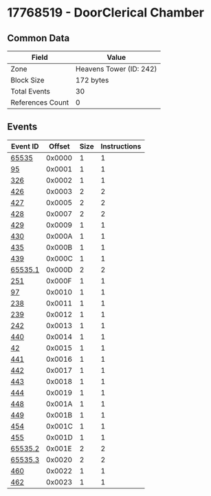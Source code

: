 # 17768519 - DoorClerical Chamber

## Common Data

| Field            | Value                   |
|------------------|-------------------------|
| Zone             | Heavens Tower (ID: 242) |
| Block Size       | 172 bytes               |
| Total Events     | 30                      |
| References Count | 0                       |

## Events

| Event ID                | Offset   |   Size |   Instructions |
|-------------------------|----------|--------|----------------|
| [65535](./65535.md)     | 0x0000   |      1 |              1 |
| [95](./95.md)           | 0x0001   |      1 |              1 |
| [326](./326.md)         | 0x0002   |      1 |              1 |
| [426](./426.md)         | 0x0003   |      2 |              2 |
| [427](./427.md)         | 0x0005   |      2 |              2 |
| [428](./428.md)         | 0x0007   |      2 |              2 |
| [429](./429.md)         | 0x0009   |      1 |              1 |
| [430](./430.md)         | 0x000A   |      1 |              1 |
| [435](./435.md)         | 0x000B   |      1 |              1 |
| [439](./439.md)         | 0x000C   |      1 |              1 |
| [65535.1](./65535.1.md) | 0x000D   |      2 |              2 |
| [251](./251.md)         | 0x000F   |      1 |              1 |
| [97](./97.md)           | 0x0010   |      1 |              1 |
| [238](./238.md)         | 0x0011   |      1 |              1 |
| [239](./239.md)         | 0x0012   |      1 |              1 |
| [242](./242.md)         | 0x0013   |      1 |              1 |
| [440](./440.md)         | 0x0014   |      1 |              1 |
| [42](./42.md)           | 0x0015   |      1 |              1 |
| [441](./441.md)         | 0x0016   |      1 |              1 |
| [442](./442.md)         | 0x0017   |      1 |              1 |
| [443](./443.md)         | 0x0018   |      1 |              1 |
| [444](./444.md)         | 0x0019   |      1 |              1 |
| [448](./448.md)         | 0x001A   |      1 |              1 |
| [449](./449.md)         | 0x001B   |      1 |              1 |
| [454](./454.md)         | 0x001C   |      1 |              1 |
| [455](./455.md)         | 0x001D   |      1 |              1 |
| [65535.2](./65535.2.md) | 0x001E   |      2 |              2 |
| [65535.3](./65535.3.md) | 0x0020   |      2 |              2 |
| [460](./460.md)         | 0x0022   |      1 |              1 |
| [462](./462.md)         | 0x0023   |      1 |              1 |

